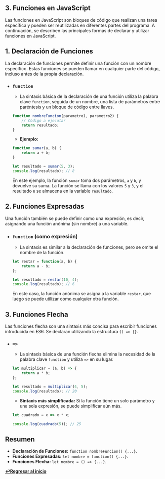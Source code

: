 ## 3. Funciones en JavaScript

Las funciones en JavaScript son bloques de código que realizan una tarea específica y pueden ser reutilizadas en diferentes partes del programa. A continuación, se describen las principales formas de declarar y utilizar funciones en JavaScript.

## 1. Declaración de Funciones

La declaración de funciones permite definir una función con un nombre específico. Estas funciones se pueden llamar en cualquier parte del código, incluso antes de la propia declaración.

- ### `function`
    - La sintaxis básica de la declaración de una función utiliza la palabra clave `function`, seguida de un nombre, una lista de parámetros entre paréntesis y un bloque de código entre llaves.
    ```javascript
    function nombreFuncion(parametro1, parametro2) {
        // Código a ejecutar
        return resultado;
    }
    ```

    - **Ejemplo:**
    ```javascript
    function sumar(a, b) {
        return a + b;
    }

    let resultado = sumar(5, 3);
    console.log(resultado); // 8
    ```

    En este ejemplo, la función `sumar` toma dos parámetros, `a` y `b`, y devuelve su suma. La función se llama con los valores `5` y `3`, y el resultado `8` se almacena en la variable `resultado`.

## 2. Funciones Expresadas

Una función también se puede definir como una expresión, es decir, asignando una función anónima (sin nombre) a una variable.

- ### `function` (como expresión)
    - La sintaxis es similar a la declaración de funciones, pero se omite el nombre de la función.
    ```javascript
    let restar = function(a, b) {
        return a - b;
    };

    let resultado = restar(10, 4);
    console.log(resultado); // 6
    ```

    En este caso, la función anónima se asigna a la variable `restar`, que luego se puede utilizar como cualquier otra función.

## 3. Funciones Flecha

Las funciones flecha son una sintaxis más concisa para escribir funciones introducida en ES6. Se declaran utilizando la estructura `() => {}`.

- ### `=>`
    - La sintaxis básica de una función flecha elimina la necesidad de la palabra clave `function` y utiliza `=>` en su lugar.
    ```javascript
    let multiplicar = (a, b) => {
        return a * b;
    };

    let resultado = multiplicar(4, 5);
    console.log(resultado); // 20
    ```

    - **Sintaxis más simplificada:**
    Si la función tiene un solo parámetro y una sola expresión, se puede simplificar aún más.
    ```javascript
    let cuadrado = x => x * x;

    console.log(cuadrado(5)); // 25
    ```

## Resumen

- **Declaración de Funciones:** `function nombreFuncion() {...}`.
- **Funciones Expresadas:** `let nombre = function() {...}`.
- **Funciones Flecha:** `let nombre = () => {...}`.

**[↩️Regresar al inicio](../README.md)**
